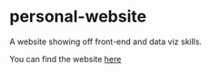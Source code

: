 # personal-website
A website showing off front-end and data viz skills.

You can find the website [here](https://tristan6.github.io/personal-website/)
